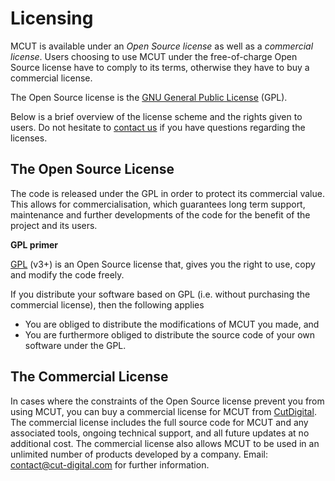 # Licensing


MCUT is available under an _Open Source license_ as well as a _commercial license_. Users choosing to use MCUT under the free-of-charge Open Source license have to comply to its terms, otherwise they have to buy a commercial license.

The Open Source license is the [GNU General Public License](https://www.gnu.org/licenses/gpl-3.0.en.html) (GPL).

Below is a brief overview of the license scheme and the rights given to users. Do not hesitate to [contact us](https://cut-digital.com/contact/) if you have questions regarding the licenses.

## The Open Source License

The code is released under the GPL in order to protect its commercial value. This allows for commercialisation, which guarantees long term support, maintenance and further developments of the code for the benefit of the project and its users.

**GPL primer**

[GPL](https://www.gnu.org/licenses/gpl-3.0.en.html) (v3+) is an Open Source license that, gives you the right to use, copy and modify the code freely. 

If you distribute your software based on GPL (i.e. without purchasing the commercial license), then the following applies

* You are obliged to distribute the modifications of MCUT you made, and 
* You are furthermore obliged to distribute the source code of your own software under the GPL.

## The Commercial License

In cases where the constraints of the Open Source license prevent you from using MCUT, you can buy a commercial license for MCUT from [CutDigital](https://cut-digital.com). The commercial license includes the full source code for MCUT and any associated tools, ongoing technical support, and all future updates at no additional cost. The commercial license also allows MCUT to be used in an unlimited number of products developed by a company. Email: [contact@cut-digital.com](contact@cut-digital.com) for further information.

